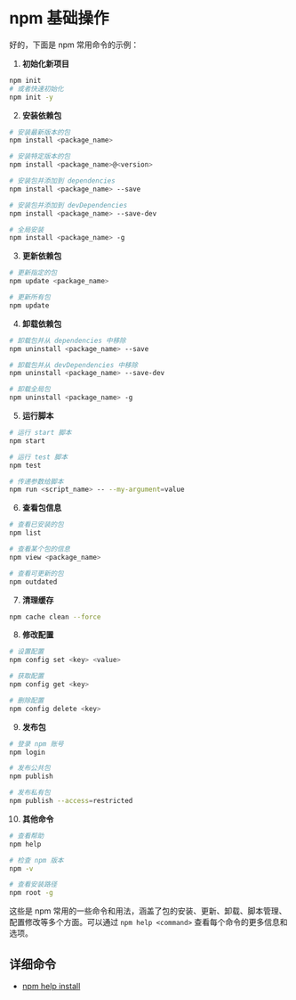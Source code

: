 <!--
 * @Author: shgopher shgopher@gmail.com
 * @Date: 2024-03-14 16:34:09
 * @LastEditors: shgopher shgopher@gmail.com
 * @LastEditTime: 2024-03-14 16:41:23
 * @FilePath: /TSFamily/nodejs/npm/README.md
 * @Description: 
 * 
 * Copyright (c) 2024 by shgopher, All Rights Reserved. 
-->
# npm 基础操作

好的，下面是 npm 常用命令的示例：

1. **初始化新项目**

```bash
npm init
# 或者快速初始化
npm init -y
```

2. **安装依赖包**

```bash
# 安装最新版本的包
npm install <package_name>

# 安装特定版本的包
npm install <package_name>@<version>

# 安装包并添加到 dependencies
npm install <package_name> --save

# 安装包并添加到 devDependencies
npm install <package_name> --save-dev

# 全局安装
npm install <package_name> -g
```

3. **更新依赖包**

```bash
# 更新指定的包
npm update <package_name>

# 更新所有包
npm update
```

4. **卸载依赖包**

```bash
# 卸载包并从 dependencies 中移除
npm uninstall <package_name> --save

# 卸载包并从 devDependencies 中移除
npm uninstall <package_name> --save-dev

# 卸载全局包
npm uninstall <package_name> -g
```

5. **运行脚本**

```bash
# 运行 start 脚本
npm start

# 运行 test 脚本
npm test

# 传递参数给脚本
npm run <script_name> -- --my-argument=value
```

6. **查看包信息**

```bash
# 查看已安装的包
npm list

# 查看某个包的信息
npm view <package_name>

# 查看可更新的包
npm outdated
```

7. **清理缓存**

```bash
npm cache clean --force
```

8. **修改配置**

```bash
# 设置配置
npm config set <key> <value>

# 获取配置
npm config get <key>

# 删除配置
npm config delete <key>
```

9. **发布包**

```bash
# 登录 npm 账号
npm login

# 发布公共包
npm publish

# 发布私有包
npm publish --access=restricted
```

10. **其他命令**

```bash
# 查看帮助
npm help

# 检查 npm 版本
npm -v

# 查看安装路径
npm root -g
```

这些是 npm 常用的一些命令和用法，涵盖了包的安装、更新、卸载、脚本管理、配置修改等多个方面。可以通过 `npm help <command>` 查看每个命令的更多信息和选项。

## 详细命令
- [npm help install](./npm-install.md)